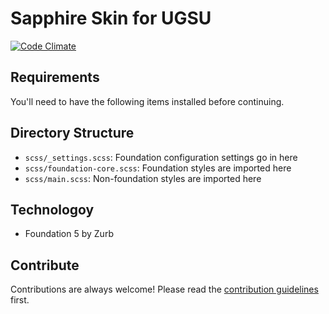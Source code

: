 # Sapphire Skin for UGSU

[![Code Climate](https://codeclimate.com/repos/56ba72b7c544e7007a000395/badges/8fc642d554fcac5a87b1/gpa.svg)](https://codeclimate.com/repos/56ba72b7c544e7007a000395/feed)

## Requirements

You'll need to have the following items installed before continuing.

## Directory Structure

  * `scss/_settings.scss`: Foundation configuration settings go in here
  * `scss/foundation-core.scss`: Foundation styles are imported here
  * `scss/main.scss`: Non-foundation styles are imported here
  
## Technologoy

  * Foundation 5 by Zurb

## Contribute

Contributions are always welcome! Please read the [contribution guidelines](CONTRIBUTING.md) first.
